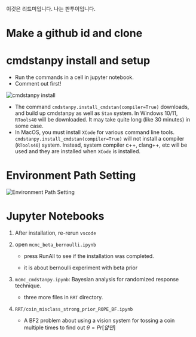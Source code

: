이것은 리드미입니다.
나는 판투이입니다.
# Make a github id and clone

# cmdstanpy install and setup
- Run the commands in a cell in jupyter notebook.
- Comment out first!

![cmdstanpy install](cmdstanpy_install.png)

- The command `cmdstanpy.install_cmdstan(compiler=True)` downloads, and build up cmdstanpy as well as `Stan` system. In Windows 10/11, `RTools40` will be downloaded. It may take quite long (like 30 minutes) in some case.
- In MacOS, you must install `XCode` for various command line tools. `cmdstanpy.install_cmdstan(compiler=True)` will not install a compiler (`RTools40`) system. Instead, system compiler c++, clang++, etc will be used and they are installed when `XCode` is installed.

# Environment Path Setting

![Environment Path Setting](env-path-setting.png)


# Jupyter Notebooks

1. After installation, re-rerun `vscode`
2. open `mcmc_beta_bernoulli.ipynb`
    - press RunAll to see if the installation was completed.

    - it is about bernoulli experiment with beta prior

3. `mcmc_cmdstanpy.ipynb`: Bayesian analysis for randomized response technique.
    - three more files in `RRT` directory.

4. `RRT/coin_misclass_strong_prior_ROPE_BF.ipynb`
    - A BF2 problem about using a vision system for tossing a coin multiple times to find out $\theta=Pr[앞면]$
